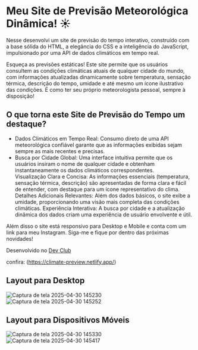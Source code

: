 <h1>Meu Site de Previsão Meteorológica Dinâmica! ☀️</h1>

Nesse desenvolvi um site de previsão do tempo interativo, construído com a base sólida do HTML, a elegância do CSS e a inteligência do JavaScript, impulsionado por uma API de dados climáticos em tempo real.

Esqueça as previsões estáticas! Este site permite que os usuários consultem as condições climáticas atuais de qualquer cidade do mundo, com informações atualizadas dinamicamente sobre temperatura, sensação térmica, descrição do tempo, umidade e até mesmo um ícone ilustrativo das condições. É como ter seu próprio meteorologista pessoal, sempre à disposição!

<h2>O que torna este Site de Previsão do Tempo um destaque?</h2>

<ul>
  <li>Dados Climáticos em Tempo Real: Consumo direto de uma API meteorológica confiável garante que as informações exibidas sejam sempre as mais recentes e precisas.
</li>
<li>
  Busca por Cidade Global: Uma interface intuitiva permite que os usuários insiram o nome de qualquer cidade e obtenham instantaneamente os dados climáticos correspondentes.
</li>
Visualização Clara e Concisa: As informações essenciais (temperatura, sensação térmica, descrição) são apresentadas de forma clara e fácil de entender, com destaque para um ícone representativo do clima.
Detalhes Adicionais Relevantes: Além dos dados básicos, o site exibe a umidade, proporcionando uma visão mais completa das condições climáticas.
Experiência Interativa: A busca por cidade e a atualização dinâmica dos dados criam uma experiência de usuário envolvente e útil.
</ul>

Além disso o site está responsivo para Desktop e Mobile e conta com um link para meu Instagram. 
Siga-me e fique por dentro das próximas novidades!

Desenvolvido no <a href="https://aulas.devclub.com.br/m/courses">Dev Club</a>

confira: (https://climate-preview.netlify.app/)

<h2>Layout para Desktop</h2>

![Captura de tela 2025-04-30 145230](https://github.com/user-attachments/assets/152c0d61-39c3-481b-9140-ffe1bea5480c)
![Captura de tela 2025-04-30 145252](https://github.com/user-attachments/assets/ad430a4e-5f0b-4b55-a622-9304587f430c)

<h2>Layout para Dispositivos Móveis</h2>

![Captura de tela 2025-04-30 145330](https://github.com/user-attachments/assets/7c8d24ed-84e0-4ed8-af30-00bf64fcd4b6)
![Captura de tela 2025-04-30 145417](https://github.com/user-attachments/assets/f86a1d29-8849-4adb-8a4f-03b378f8a482)


